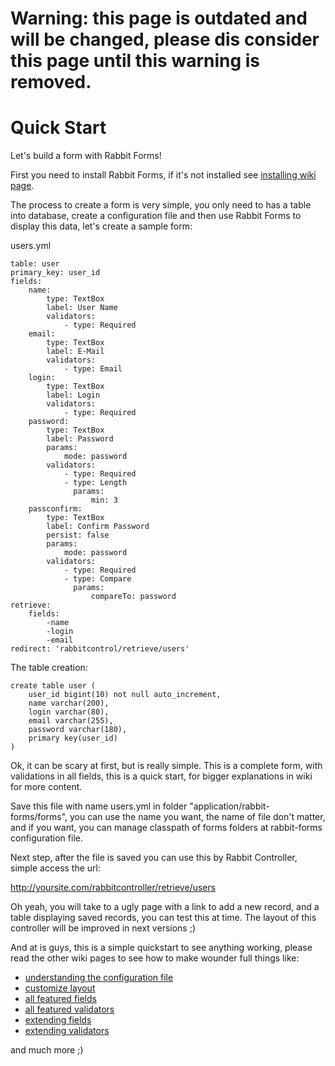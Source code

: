 # Warning: this page is outdated and will be changed, please dis consider this page until this warning is removed. #

# Quick Start #

Let's build a form with Rabbit Forms!

First you need to install Rabbit Forms, if it's not installed see [installing wiki page](Installing.md).

The process to create a form is very simple, you only need to has a table into database, create a configuration file and then use Rabbit Forms to display this data, let's create a sample form:

users.yml
```
table: user
primary_key: user_id
fields:
    name:
        type: TextBox
        label: User Name
        validators:
            - type: Required
    email:
        type: TextBox
        label: E-Mail
        validators:
            - type: Email
    login:
        type: TextBox
        label: Login
        validators:
            - type: Required
    password:
        type: TextBox
        label: Password
        params:
            mode: password
        validators:
            - type: Required
            - type: Length
              params:
                  min: 3
    passconfirm:
        type: TextBox
        label: Confirm Password
        persist: false
        params:
            mode: password
        validators:
            - type: Required
            - type: Compare
              params:
                  compareTo: password
retrieve:
    fields:
        -name
        -login
        -email
redirect: 'rabbitcontrol/retrieve/users'
```

The table creation:
```
create table user (
    user_id bigint(10) not null auto_increment,
    name varchar(200),
    login varchar(80),
    email varchar(255),
    password varchar(180),
    primary key(user_id)
)
```

Ok, it can be scary at first, but is really simple. This is a complete form, with validations in all fields, this is a quick start, for bigger explanations in wiki for more content.

Save this file with name users.yml in folder "application/rabbit-forms/forms", you can use the name you want, the name of file don't matter, and if you want, you can manage classpath of forms folders at rabbit-forms configuration file.

Next step, after the file is saved you can use this by Rabbit Controller, simple access the url:

http://yoursite.com/rabbitcontroller/retrieve/users

Oh yeah, you will take to a ugly page with a link to add a new record, and a table displaying saved records, you can test this at time. The layout of this controller will be improved in next versions ;)

And at is guys, this is a simple quickstart to see anything working, please read the other wiki pages to see how to make wounder full things like:

  * [understanding the configuration file](Configuration.md)
  * [customize layout](Templating.md)
  * [all featured fields](Fields.md)
  * [all featured validators](Validations.md)
  * [extending fields](FieldExtend.md)
  * [extending validators](ValidationExtend.md)

and much more ;)